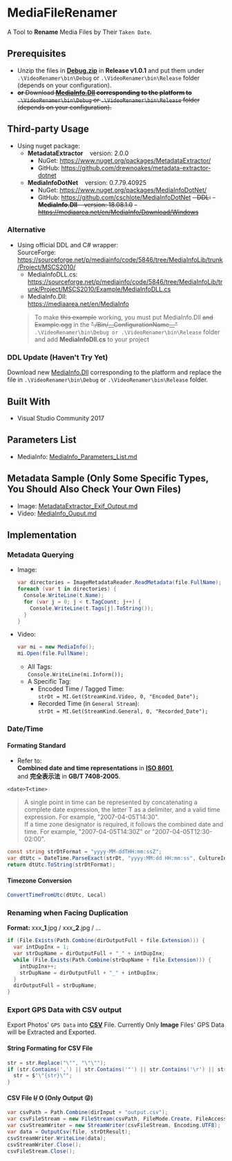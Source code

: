 # MediaFileRenamer
A Tool to **Rename** Media Files by Their `Taken Date`. <br/>

## Prerequisites
- Unzip the files in **[Debug.zip](https://github.com/RainySummerLuo/PhotoToolbox/releases/download/v1.0.1/Debug.zip)** in **Release v1.0.1** and put them under `.\VideoRenamer\bin\Debug` or `.\VideoRenamer\bin\Release` folder (depends on your configuration). <br/>
- ~~**or** Download **[MediaInfo.Dll](https://mediaarea.net/en/MediaInfo) corresponding to the platform to** `.\VideoRenamer\bin\Debug` or `.\VideoRenamer\bin\Release` folder (depends on your configuration).~~

## Third-party Usage
- Using nuget package: 
  - **MetadataExtractor**&nbsp;&nbsp;&nbsp;&nbsp;version: 2.0.0
    - NuGet:  https://www.nuget.org/packages/MetadataExtractor/
    - GitHub: https://github.com/drewnoakes/metadata-extractor-dotnet
  - **MediaInfoDotNet**&nbsp;&nbsp;&nbsp;&nbsp;version: 0.7.79.40925
    - NuGet:  https://www.nuget.org/packages/MediaInfoDotNet/
    - GitHub: https://github.com/cschlote/MediaInfoDotNet
~~- DDL:~~
  ~~- **MediaInfo.Dll**&nbsp;&nbsp;&nbsp;&nbsp;version: 18.08.1.0~~
    ~~- https://mediaarea.net/en/MediaInfo/Download/Windows~~

### Alternative
- Using official DDL and C# wrapper: <br/>
  SourceForge: https://sourceforge.net/p/mediainfo/code/5846/tree/MediaInfoLib/trunk/Project/MSCS2010/ <br/>
  - MediaInfoDLL.cs: https://sourceforge.net/p/mediainfo/code/5846/tree/MediaInfoLib/trunk/Project/MSCS2010/Example/MediaInfoDLL.cs
  - MediaInfo.Dll:  <br/>https://mediaarea.net/en/MediaInfo
  > To make ~~this example~~ working, you must put MediaInfo.Dll ~~and Example.ogg~~ in the ~~"./Bin/\_\_ConfigurationName\_\_"~~ `.\VideoRenamer\bin\Debug or .\VideoRenamer\bin\Release` folder and add **MediaInfoDll.cs** to your project <br/>

### DDL Update (Haven't Try Yet)
Download new [MediaInfo.Dll](https://mediaarea.net/en/MediaInfo) corresponding to the platform and replace the file in `.\VideoRenamer\bin\Debug` or `.\VideoRenamer\bin\Release` folder.

## Built With
- Visual Studio Community 2017

## Parameters List
- MediaInfo:
  [MediaInfo_Parameters_List.md](https://github.com/RainySummerLuo/MediaFileRenamer/blob/master/MediaInfo_Parameters_List.md)

## Metadata Sample (Only Some Specific Types, You Should Also Check Your Own Files)
- Image:
  [MetadataExtractor_Exif_Output.md](https://github.com/RainySummerLuo/VideoRenamer/blob/master/MetadataExtractor_Exif_Output.md)
- Video:
  [MediaInfo_Ouput.md](https://github.com/RainySummerLuo/VideoRenamer/blob/master/MediaInfo_Ouput.md)

## Implementation
### Metadata Querying
- Image:
  ```c#
  var directories = ImageMetadataReader.ReadMetadata(file.FullName);
  foreach (var t in directories) {
    Console.WriteLine(t.Name);
    for (var j = 0; j < t.TagCount; j++) {
      Console.WriteLine(t.Tags[j].ToString());
    }
  }
  ```
- Video:
  ```c#
  var mi = new MediaInfo();
  mi.Open(file.FullName);
  ```
    - All Tags: <br/>
      ```Console.WriteLine(mi.Inform());```
    - A Specific Tag: <br/>
      - Encoded Time / Tagged Time: <br/>
        ```strDt = MI.Get(StreamKind.Video, 0, "Encoded_Date");``` 
      - Recorded Time (in `General Stream`): <br/>
        ```strDt = MI.Get(StreamKind.General, 0, "Recorded_Date");``` <br/>

### Date/Time

#### Formating Standard
- Refer to: <br/>
  **Combined date and time representations** in **[ISO 8601](https://en.wikipedia.org/wiki/ISO_8601)**, <br/>
  and **完全表示法** in **GB/T 7408-2005**. <br/>

`<date>T<time>` <br/>
> A single point in time can be represented by concatenating a complete date expression, the letter T as a delimiter, and a valid time expression. For example, "2007-04-05T14:30". <br/>
> If a time zone designator is required, it follows the combined date and time. For example, "2007-04-05T14:30Z" or "2007-04-05T12:30-02:00".

```c#
const string strDtFormat = "yyyy-MM-ddTHH:mm:ssZ";
var dtUtc = DateTime.ParseExact(strDt, "yyyy:MM:dd HH:mm:ss", CultureInfo.CurrentCulture);
return dtUtc.ToString(strDtFormat);
```

#### Timezone Conversion
```c#
ConvertTimeFromUtc(dtUtc, Local)
```

### Renaming when Facing Duplication
**Format:** xxx<b>_1</b>.jpg / xxx<b>_2</b>.jpg / ...
```c#
if (File.Exists(Path.Combine(dirOutputFull + file.Extension))) {
  var intDupInx = 1;
  var strDupName = dirOutputFull + "_" + intDupInx;
  while (File.Exists(Path.Combine(strDupName + file.Extension))) {
    intDupInx++;
    strDupName = dirOutputFull + "_" + intDupInx;
  }
  dirOutputFull = strDupName;
}
```
  
### Export GPS Data with CSV output
Export Photos' `GPS Data` into **[CSV](https://en.wikipedia.org/wiki/Comma-separated_values)** File.
Currently Only **Image** Files' GPS Data will be Extracted and Exported.

#### String Formating for CSV File
```c#
str = str.Replace("\"", "\"\"");
if (str.Contains(',') || str.Contains('"') || str.Contains('\r') || str.Contains('\n')) {
  str = $"\"{str}\"";
}
```

#### CSV File ~~I/~~ O (Only Output :stuck_out_tongue_winking_eye:)
```c#
var csvPath = Path.Combine(dirInput + "output.csv");
var csvFileStream = new FileStream(csvPath, FileMode.Create, FileAccess.Write);
var csvStreamWriter = new StreamWriter(csvFileStream, Encoding.UTF8);
var data = OutputCsv(file, strDtResult);
csvStreamWriter.WriteLine(data);
csvStreamWriter.Close();
csvFileStream.Close();
```
